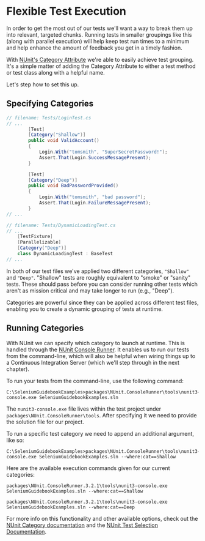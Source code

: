 # Flexible Test Execution

In order to get the most out of our tests we'll want a way to break them up into relevant, targeted chunks. Running tests in smaller groupings like this (along with parallel execution) will help keep test run times to a minimum and help enhance the amount of feedback you get in a timely fashion.

With [NUnit's Category Attribute](https://github.com/nunit/docs/wiki/Category-Attribute) we're able to easily achieve test grouping. It's a simple matter of adding the Category Attribute to either a test method or test class along with a helpful name.

Let's step how to set this up.

## Specifying Categories

```csharp
// filename: Tests/LoginTest.cs
// ...
        [Test]
        [Category("Shallow")]
        public void ValidAccount()
        {
            Login.With("tomsmith", "SuperSecretPassword!");
            Assert.That(Login.SuccessMessagePresent);
        }

        [Test]
        [Category("Deep")]
        public void BadPasswordProvided()
        {
            Login.With("tomsmith", "bad password");
            Assert.That(Login.FailureMessagePresent);
        }
// ...
```

```csharp
// filename: Tests/DynamicLoadingTest.cs
// ...
    [TestFixture]
    [Parallelizable]
    [Category("Deep")]
    class DynamicLoadingTest : BaseTest
// ...
```

In both of our test files we've applied two different categories, `"Shallow"` and `"Deep"`. "Shallow" tests are roughly equivalent to "smoke" or "sanity" tests. These should pass before you can consider running other tests which aren't as mission critical and may take longer to run (e.g., "Deep").

Categories are powerful since they can be applied across different test files, enabling you to create a dynamic grouping of tests at runtime.

## Running Categories

With NUnit we can specify which category to launch at runtime. This is handled through the [NUnit Console Runner](https://www.nuget.org/packages/NUnit.ConsoleRunner). It enables us to run our tests from the command-line, which will also be helpful when wiring things up to a Continuous Integration Server (which we'll step through in the next chapter).

To run your tests from the command-line, use the following command:

```text
C:\SeleniumGuidebookExamples>packages\NUnit.ConsoleRunner\tools\nunit3-console.exe SeleniumGuidebookExamples.sln
```

The `nunit3-console.exe` file lives within the test project under `packages\NUnit.ConsoleRunner\tools`. After specifying it we need to provide the solution file for our project.

To run a specific test category we need to append an additional argument, like so:

```text
C:\SeleniumGuidebookExamples>packages\NUnit.ConsoleRunner\tools\nunit3-console.exe SeleniumGuidebookExamples.sln --where:cat==Shallow
```

Here are the available execution commands given for our current categories:

```text
packages\NUnit.ConsoleRunner.3.2.1\tools\nunit3-console.exe SeleniumGuidebookExamples.sln --where:cat==Shallow

packages\NUnit.ConsoleRunner.3.2.1\tools\nunit3-console.exe SeleniumGuidebookExamples.sln --where:cat==Deep
```

For more info on this functionality and other available options, check out the [NUnit Category documentation](https://github.com/nunit/docs/wiki/Category-Attribute) and the [NUnit Test Selection Documentation](https://github.com/nunit/docs/wiki/Test-Selection-Language).
